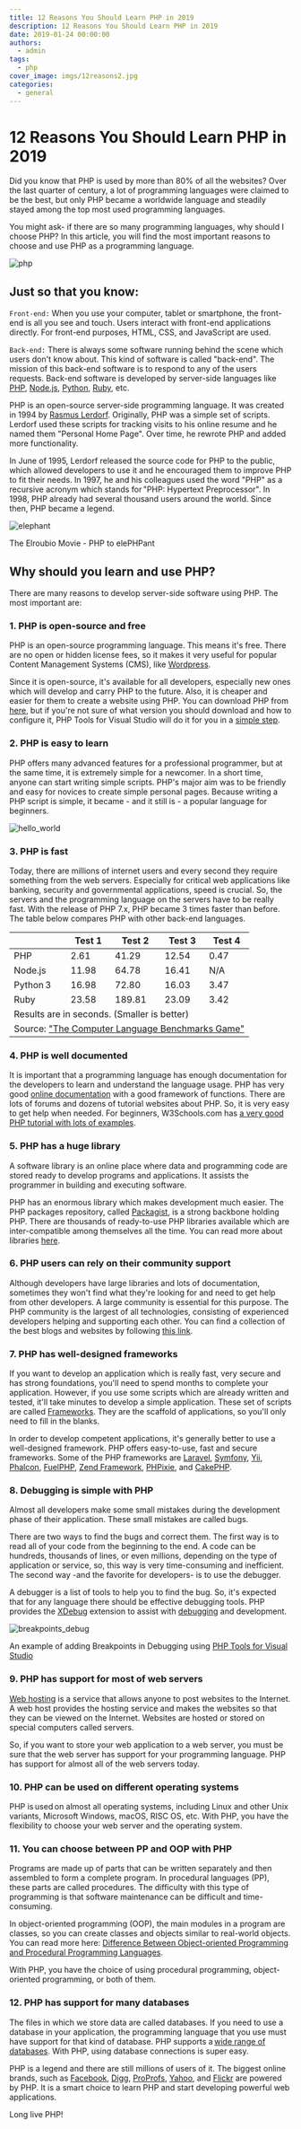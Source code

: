 ```yaml
---
title: 12 Reasons You Should Learn PHP in 2019
description: 12 Reasons You Should Learn PHP in 2019
date: 2019-01-24 00:00:00
authors:
  - admin
tags:
  - php
cover_image: imgs/12reasons2.jpg
categories:
  - general
---
```


# 12 Reasons You Should Learn PHP in 2019

Did you know that PHP is used by more than 80% of all the websites? Over the last quarter of century, a lot of programming languages were claimed to be the best, but only PHP became a worldwide language and steadily stayed among the top most used programming languages. 

<!-- more -->

You might ask- if there are so many programming languages, why should I choose PHP? In this article, you will find the most important reasons to choose and use PHP as a programming language. 

![php](imgs\php.png)

## Just so that you know:

`Front-end:` When you use your computer, tablet or smartphone, the front-end is all you see and touch. Users interact with front-end applications directly. For front-end purposes, HTML, CSS, and JavaScript are used. 

`Back-end:` There is always some software running behind the scene which users don't know about. This kind of software is called "back-end". The mission of this back-end software is to respond to any of the users requests. Back-end software is developed by server-side languages like [PHP](https://secure.php.net/), [Node.js](https://nodejs.org), [Python](https://www.python.org/), [Ruby](https://www.ruby-lang.org), etc.

PHP is an open-source server-side programming language. It was created in 1994 by [Rasmus Lerdorf](http://lerdorf.com/bio/). Originally, PHP was a simple set of scripts. Lerdorf used these scripts for tracking visits to his online resume and he named them "Personal Home Page". Over time, he rewrote PHP and added more functionality.

In June of 1995, Lerdorf released the source code for PHP to the public, which allowed developers to use it and he encouraged them to improve PHP to fit their needs. In 1997, he and his colleagues used the word "PHP" as a recursive acronym which stands for "PHP: Hypertext Preprocessor". In 1998, PHP already had several thousand users around the world. Since then, PHP became a legend.  

![elephant](imgs\elephant.png)

The Elroubio Movie - PHP to elePHPant

## Why should you learn and use PHP?

There are many reasons to develop server-side software using PHP. The most important are: 

### 1. PHP is open-source and free

PHP is an open-source programming language. This means it's free. There are no open or hidden license fees, so it makes it very useful for popular Content Management Systems (CMS), like [Wordpress](https://wordpress.com). 

Since it is open-source, it's available for all developers, especially new ones which will develop and carry PHP to the future. Also, it is cheaper and easier for them to create a website using PHP. You can download PHP from [here](https://secure.php.net/downloads.php), but if you're not sure of what version you should download and how to configure it, PHP Tools for Visual Studio will do it for you in a [simple step](https://docs.devsense.com/en/vs/installation/install-php). 

### 2. PHP is easy to learn

PHP offers many advanced features for a professional programmer, but at the same time, it is extremely simple for a newcomer. In a short time, anyone can start writing simple scripts. PHP's major aim was to be friendly and easy for novices to create simple personal pages. Because writing a PHP script is simple, it became - and it still is - a popular language for beginners.  

![hello_world](imgs\hello_world.gif)

### 3. PHP is fast

Today, there are millions of internet users and every second they require something from the web servers. Especially for critical web applications like banking, security and governmental applications, speed is crucial. So, the servers and the programming language on the servers have to be really fast. With the release of PHP 7.x, PHP became 3 times faster than before. The table below compares PHP with other back-end languages.

<table class="table table-bordered table-hover">
	<thead>
		<th></th>
		<th>Test 1</th>
		<th>Test 2</th>
		<th>Test 3</th>
		<th>Test 4</th>
	</thead>
	<tbody>
		<tr>
			<td>PHP</td>
			<td>2.61</td>
			<td>41.29</td>
			<td>12.54</td>
			<td>0.47</td>
		</tr>
		<tr>
			<td>Node.js</td>
			<td>11.98</td>
			<td>64.78</td>
			<td>16.41</td>
			<td>N/A</td>
		</tr>
		<tr>
			<td>Python 3</td>
			<td>16.98</td>
			<td>72.80</td>
			<td>16.03</td>
			<td>3.47</td>
		</tr>
		<tr>
			<td>Ruby</td>
			<td>23.58</td>
			<td>189.81</td>
			<td>23.09</td>
			<td>3.42</td>
		</tr>
		<tr>
			<td colspan="5">Results are in seconds. (Smaller is better)</td>
		</tr>
		<tr>
			<td colspan="5">Source: <a href="https://benchmarksgame-team.pages.debian.net/benchmarksgame/faster/php.html" target="_blank">"The Computer Language Benchmarks Game"</a></td>
		</tr>
	</tbody>
</table>

### 4. PHP is well documented

It is important that a programming language has enough documentation for the developers to learn and understand the language usage. PHP has very good [online documentation](https://secure.php.net/docs.php) with a good framework of functions. There are lots of forums and dozens of tutorial websites about PHP. So, it is very easy to get help when needed. For beginners, W3Schools.com has [a very good PHP tutorial with lots of examples](https://www.w3schools.com/php/default.asp).

### 5. PHP has a huge library

A software library is an online place where data and programming code are stored ready to develop programs and applications. It assists the programmer in building and executing software. 

PHP has an enormous library which makes development much easier. The PHP packages repository, called [Packagist](https://packagist.org/), is a strong backbone holding PHP. There are thousands of ready-to-use PHP libraries available which are inter-compatible among themselves all the time. You can read more about libraries [here](https://www.techopedia.com/definition/3828/software-library). 

### 6. PHP users can rely on their community support

Although developers have large libraries and lots of documentation, sometimes they won't find what they're looking for and need to get help from other developers. A large community is essential for this purpose. The PHP community is the largest of all technologies, consisting of experienced developers helping and supporting each other. You can find a collection of the best blogs and websites by following [this link](https://blog.feedspot.com/php_blogs/). 

### 7. PHP has well-designed frameworks 

If you want to develop an application which is really fast, very secure and has strong foundations, you'll need to spend months to complete your application. However, if you use some scripts which are already written and tested, it'll take minutes to develop a simple application. These set of scripts are called [Frameworks](https://www.quora.com/What-is-a-framework-in-programming). They are the scaffold of applications, so you'll only need to fill in the blanks.  

In order to develop competent applications, it's generally better to use a well-designed framework. PHP offers easy-to-use, fast and secure frameworks. Some of the PHP frameworks are [Laravel](https://laravel.com/), [Symfony](https://symfony.com/), [Yii](https://www.yiiframework.com/), [Phalcon](https://phalconphp.com), [FuelPHP](https://www.fuelphp.com/), [Zend Framework](https://framework.zend.com/), [PHPixie](https://phpixie.com/), and [CakePHP](https://cakephp.org/). 

### 8. Debugging is simple with PHP

Almost all developers make some small mistakes during the development phase of their application. These small mistakes are called bugs. 

There are two ways to find the bugs and correct them. The first way is to read all of your code from the beginning to the end. A code can be hundreds, thousands of lines, or even millions, depending on the type of application or service, so, this way is very time-consuming and inefficient. The second way -and the favorite for developers- is to use the debugger. 

A debugger is a list of tools to help you to find the bug. So, it's expected that for any language there should be effective debugging tools. PHP provides the [XDebug](https://xdebug.org/) extension to assist with [debugging](https://www.techopedia.com/definition/16373/debugging) and development. 

![breakpoints_debug](imgs\breakpoints_debug.gif)

An example of adding Breakpoints in Debugging using [PHP Tools for Visual Studio](https://www.devsense.com/en/features)

### 9. PHP has support for most of web servers

[Web hosting](https://www.website.com/beginnerguide/webhosting/6/1/what-is-web-hosting) is a service that allows anyone to post websites to the Internet. A web host provides the hosting service and makes the websites so that they can be viewed on the Internet. Websites are hosted or stored on special computers called servers. 

So, if you want to store your web application to a web server, you must be sure that the web server has support for your programming language. PHP has support for almost all of the web servers today. 

### 10. PHP can be used on different operating systems

PHP is used on almost all operating systems, including Linux and other Unix variants, Microsoft Windows, macOS, RISC OS, etc. With PHP, you have the flexibility to choose your web server and the operating system. 

### 11. You can choose between PP and OOP with PHP

Programs are made up of parts that can be written separately and then assembled to form a complete program. In procedural languages (PP), these parts are called procedures. The difficulty with this type of programming is that software maintenance can be difficult and time-consuming.  

In object-oriented programming (OOP), the main modules in a program are classes, so you can create classes and objects similar to real-world objects. You can read more here: [Difference Between Object-oriented Programming and Procedural Programming Languages](https://neonbrand.com/website-design/procedural-programming-vs-object-oriented-programming-a-review/). 

With PHP, you have the choice of using procedural programming, object-oriented programming, or both of them.

### 12. PHP has support for many databases

The files in which we store data are called databases. If you need to use a database in your application, the programming language that you use must have support for that kind of database. PHP supports a [wide range of databases](https://secure.php.net/manual/en/refs.database.php). With PHP, using database connections is super easy. 

PHP is a legend and there are still millions of users of it. The biggest online brands, such as [Facebook](https://www.facebook.com/), [Digg](http://digg.com/), [ProProfs](https://www.proprofs.com/), [Yahoo](https://www.yahoo.com/), and [Flickr](https://www.flickr.com/) are powered by PHP. It is a smart choice to learn PHP and start developing powerful web applications. 

Long live PHP! 